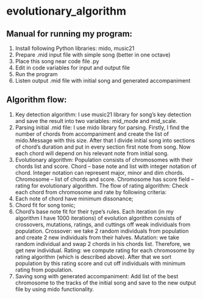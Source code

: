 # evolutionary_algorithm

## Manual for running my program:
1)	Install following Python libraries: mido, music21
2)	Prepare .mid input file with simple song (better in one octave)
3)	Place this song near code file .py
4)	Edit in code variables for input and output file
5)	Run the program
6)	Listen output .mid file with initial song and generated accompaniment
## Algorithm flow:
1)	Key detection algorithm:
	I use music21 library for song’s key detection and save the result into two variables: mid_mode and mid_scale.
2)	Parsing initial .mid file:
I use mido library for parsing. Firstly, I find the number of chords from accompaniment and create the list of mido.Message with this size. After that I divide initial song into sections of chord’s duration and put in every section first note from song. Now each chord will depend on his relevant note from initial song.
3)	Evolutionary algorithm:
Population consists of chromosomes with their chords list and score.
Chord – base note and list with integer notation of chord. Integer notation can represent major, minor and dim chords.
Chromosome – list of chords and score.
Chromosome has score field – rating for evolutionary algorithm. The flow of rating algorithm:
Check each chord from chromosome and rate by following criteria:
1) Each note of chord have minimum dissonance;
2) Chord fit for song tonic;
3) Chord’s base note fit for their type’s rules.
Each iteration (in my algorithm I have 1000 iterations) of evolution algorithm consists of crossovers, mutations, ratings, and cuttings off weak individuals from population.
Crossover: we take 2 random individuals from population and create 2 new individuals from their halves.
 Mutation: we take random individual and swap 2 chords in his chords list. Therefore, we get new individual.
Rating: we compute rating for each chromosome by rating algorithm (which is described above). After that we sort population by this rating score and cut off individuals with minimum rating from population.
4)	Saving song with generated accompaniment:
Add list of the best chromosome to the tracks of the initial song and save to the new output file by using mido functionality.
